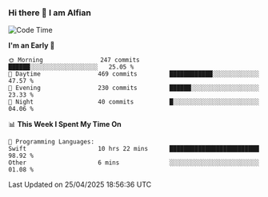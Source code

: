 ### Hi there 👋 I am Alfian

<!--START_SECTION:waka-->
![Code Time](http://img.shields.io/badge/Code%20Time-668%20hrs%2038%20mins-blue)

**I'm an Early 🐤** 

```text
🌞 Morning                247 commits         ██████░░░░░░░░░░░░░░░░░░░   25.05 % 
🌆 Daytime                469 commits         ████████████░░░░░░░░░░░░░   47.57 % 
🌃 Evening                230 commits         ██████░░░░░░░░░░░░░░░░░░░   23.33 % 
🌙 Night                  40 commits          █░░░░░░░░░░░░░░░░░░░░░░░░   04.06 % 
```


📊 **This Week I Spent My Time On** 

```text
💬 Programming Languages: 
Swift                    10 hrs 22 mins      █████████████████████████   98.92 % 
Other                    6 mins              ░░░░░░░░░░░░░░░░░░░░░░░░░   01.08 % 
```


 Last Updated on 25/04/2025 18:56:36 UTC
<!--END_SECTION:waka-->
